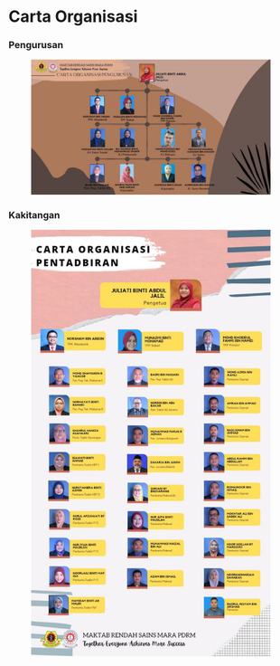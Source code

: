 # Carta Organisasi

### Pengurusan

<figure><img src="../../../.gitbook/assets/image (2).png" alt=""><figcaption></figcaption></figure>

### Kakitangan

<figure><img src="../../../.gitbook/assets/image (3).png" alt=""><figcaption></figcaption></figure>
